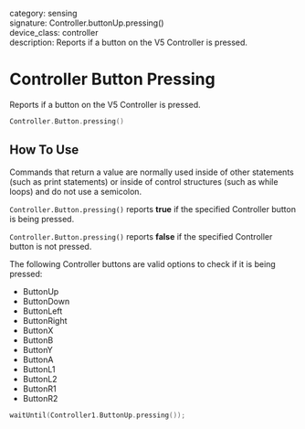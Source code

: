 category: sensing  
signature: Controller.buttonUp.pressing()  
device_class: controller  
description: Reports if a button on the V5 Controller is pressed.

# Controller Button Pressing

Reports if a button on the V5 Controller is pressed.

```cpp
Controller.Button.pressing()
```

## How To Use

Commands that return a value are normally used inside of other statements (such as print statements) or inside of control structures (such as while loops) and do not use a semicolon.

`Controller.Button.pressing()` reports **true** if the specified Controller button is being pressed.

`Controller.Button.pressing()` reports **false** if the specified Controller button is not pressed.

The following Controller buttons are valid options to check if it is being pressed:
* ButtonUp
* ButtonDown
* ButtonLeft
* ButtonRight
* ButtonX
* ButtonB
* ButtonY
* ButtonA
* ButtonL1
* ButtonL2
* ButtonR1
* ButtonR2

```cpp
waitUntil(Controller1.ButtonUp.pressing());
```
<advanced>
</advanced>
